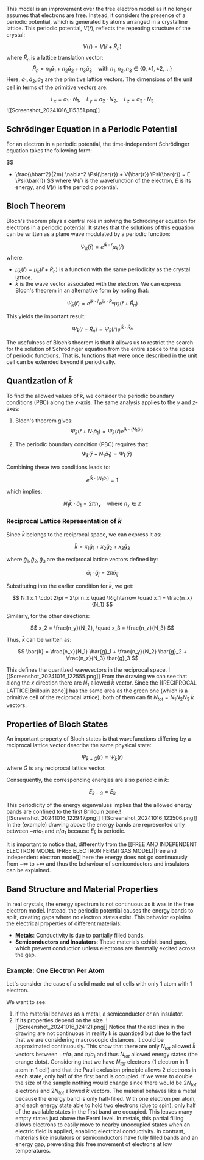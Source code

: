 
This model is an improvement over the free electron model as it no longer assumes that electrons are free. Instead, it considers the presence of a periodic potential, which is generated by atoms arranged in a crystalline lattice. This periodic potential, $V(\bar{r})$, reflects the repeating structure of the crystal:

$$
V(\bar{r}) = V(\bar{r} + \bar{R}_n)
$$
where $\bar{R}_n$ is a lattice translation vector:
$$
\bar{R}_n = n_1 \bar{a}_1 + n_2 \bar{a}_2 + n_3 \bar{a}_3 \quad \text{with } n_1, n_2, n_3 \in \{0, \pm1, \pm2, \dots\}
$$
Here, $\bar{a}_1, \bar{a}_2, \bar{a}_3$ are the primitive lattice vectors. The dimensions of the unit cell in terms of the primitive vectors are:

$$
L_x = a_1 \cdot N_1, \quad L_y = a_2 \cdot N_2, \quad L_z = a_3 \cdot N_3
$$
![[Screenshot_20241016_115351.png]]

## Schrödinger Equation in a Periodic Potential

For an electron in a periodic potential, the time-independent Schrödinger equation takes the following form:

$$
- \frac{\hbar^2}{2m} \nabla^2 \Psi(\bar{r}) + V(\bar{r}) \Psi(\bar{r}) = E \Psi(\bar{r})
$$
where $\Psi(\bar{r})$ is the wavefunction of the electron, $E$ is its energy, and $V(\bar{r})$ is the periodic potential.
## Bloch Theorem
Bloch's theorem plays a central role in solving the Schrödinger equation for electrons in a periodic potential. It states that the solutions of this equation can be written as a plane wave modulated by a periodic function:

$$
\Psi_{\bar{k}}(\bar{r}) = e^{i \bar{k} \cdot \bar{r}} \mu_{\bar{k}}(\bar{r})
$$
where:
- $\mu_{\bar{k}}(\bar{r}) = \mu_{\bar{k}}(\bar{r} + \bar{R}_n)$ is a function with the same periodicity as the crystal lattice.
- $\bar{k}$ is the wave vector associated with the electron.
We can express Bloch's theorem in an alternative form by noting that:

$$
\Psi_{\bar{k}}(\bar{r}) = e^{i \bar{k} \cdot \bar{r}} e^{i \bar{k} \cdot \bar{R}_n} \mu_{\bar{k}}(\bar{r} + \bar{R}_n)
$$

This yields the important result:

$$
\Psi_{\bar{k}}(\bar{r} + \bar{R}_n) = \Psi_{\bar{k}}(\bar{r}) e^{i \bar{k} \cdot \bar{R}_n}
$$

The usefulness of Bloch’s theorem is that it allows us to restrict the search for the solution of Schrödinger equation from the entire space to the space of periodic functions. That is, functions that were once described in the unit cell can be extended beyond it periodically.
## Quantization of $\bar{k}$

To find the allowed values of $\bar{k}$, we consider the periodic boundary conditions (PBC) along the $x$-axis. The same analysis applies to the $y$ and $z$-axes:

1) Bloch's theorem gives:
   $$
   \Psi_{\bar{k}}(\bar{r} + N_1 \bar{a}_1) = \Psi_{\bar{k}}(\bar{r}) e^{i \bar{k} \cdot (N_1 \bar{a}_1)}
   $$

2) The periodic boundary condition (PBC) requires that:
   $$
   \Psi_{\bar{k}}(\bar{r} + N_1 \bar{a}_1) = \Psi_{\bar{k}}(\bar{r})
   $$

Combining these two conditions leads to:

$$
e^{i \bar{k} \cdot (N_1 \bar{a}_1)} = 1
$$

which implies:

$$
N_1 \bar{k} \cdot \bar{a}_1 = 2 \pi n_x \quad \text{where } n_x \in \mathbb{Z}
$$

### Reciprocal Lattice Representation of $\bar{k}$

Since $\bar{k}$ belongs to the reciprocal space, we can express it as:

$$
\bar{k} = x_1 \bar{g}_1 + x_2 \bar{g}_2 + x_3 \bar{g}_3
$$

where $\bar{g}_1, \bar{g}_2, \bar{g}_3$ are the reciprocal lattice vectors defined by:

$$
\bar{a}_i \cdot \bar{g}_j = 2 \pi \delta_{ij}
$$

Substituting into the earlier condition for $\bar{k}$, we get:

$$
N_1 x_1 \cdot 2\pi = 2\pi n_x \quad \Rightarrow \quad x_1 = \frac{n_x}{N_1}
$$

Similarly, for the other directions:

$$
x_2 = \frac{n_y}{N_2}, \quad x_3 = \frac{n_z}{N_3}
$$

Thus, $\bar{k}$ can be written as:

$$
\bar{k} = \frac{n_x}{N_1} \bar{g}_1 + \frac{n_y}{N_2} \bar{g}_2 + \frac{n_z}{N_3} \bar{g}_3
$$

This defines the quantized wavevectors in the reciprocal space.
![[Screenshot_20241016_122555.png]]
From the drawing we can see that along the $x$ direction there are $N_{1}$ allowed $\bar{k}$ vector. Since the [[RECIPROCAL LATTICE|Brillouin zone]] has the same area as the green one (which is a primitive cell of the reciprocal lattice), both of them can fit $N_{tot} = N_{1} N_{2} N_{3}$ $\bar{k}$ vectors.
## Properties of Bloch States

An important property of Bloch states is that wavefunctions differing by a reciprocal lattice vector describe the same physical state:

$$
\Psi_{\bar{k} + \bar{G}}(\bar{r}) = \Psi_{\bar{k}}(\bar{r})
$$
where $\bar{G}$ is any reciprocal lattice vector.

Consequently, the corresponding energies are also periodic in $\bar{k}$:

$$
E_{\bar{k} + \bar{G}} = E_{\bar{k}}
$$

This periodicity of the energy eigenvalues implies that the allowed energy bands are confined to the first Brillouin zone.![[Screenshot_20241016_122947.png]]
![[Screenshot_20241016_123506.png]]
In the (example) drawing above the energy bands are represented only between $- \pi / a_{1}$ and  $\pi / a_{1}$ because $E_{\bar{k}}$ is periodic.

It is important to notice that, differently from the [[FREE AND INDEPENDENT ELECTRON MODEL (FREE ELECTRON FERMI GAS MODEL)|free and independent electron model]] here the energy does not go continuously from $-\infty$ to $+\infty$ and thus the behaviour of semiconductors and insulators can be explained.

## Band Structure and Material Properties

In real crystals, the energy spectrum is not continuous as it was in the free electron model. Instead, the periodic potential causes the energy bands to split, creating gaps where no electron states exist. This behavior explains the electrical properties of different materials:

- **Metals**: Conductivity is due to partially filled bands.
- **Semiconductors and Insulators**: These materials exhibit band gaps, which prevent conduction unless electrons are thermally excited across the gap.

### Example: One Electron Per Atom
Let's consider the case of a solid made out of cells with only 1 atom with 1 electron.

We want to see:
1) if the material behaves as a metal, a semiconductor or an insulator.
2) if its properties depend on the size.
![[Screenshot_20241016_124121.png]]
Notice that the red lines in the drawing are not continuous in reality k is quantized but due to the fact that we are considering macroscopic distances, it could be approximated continuously. This show that there are only $N_{tot}$ allowed $\bar{k}$ vectors between  $- \pi / a_{1}$ and  $\pi / a_{1}$ and thus $N_{tot}$ allowed energy states (the orange dots). 
Considering that we have $N_{tot}$ electrons (1 electron in 1 atom in 1 cell) and that the Pauli exclusion principle allows 2 electrons in each state, only half of the first band is occupied.
If we were to double the size of the sample nothing would change since there would be $2N_{tot}$ electrons and $2N_{tot}$ allowed $\bar{k}$ vectors. 
The material behaves like a metal because the energy band is only half-filled.
With one electron per atom, and each energy state able to hold two electrons (due to spin), only half of the available states in the first band are occupied. This leaves many empty states just above the Fermi level. In metals, this partial filling allows electrons to easily move to nearby unoccupied states when an electric field is applied, enabling electrical conductivity.
In contrast, materials like insulators or semiconductors have fully filled bands and an energy gap, preventing this free movement of electrons at low temperatures.
